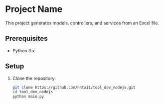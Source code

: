 # Project Name

This project generates models, controllers, and services from an Excel file.

## Prerequisites

- Python 3.x

## Setup

1. Clone the repository:
   ```sh
   git clone https://github.com/nhtai1/tool_dev_nodejs.git
   cd tool_dev_nodejs
   python main.py